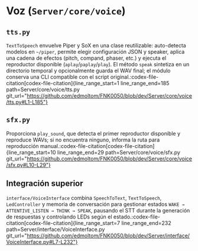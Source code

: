 # Voz (`Server/core/voice`)

## `tts.py`

`TextToSpeech` envuelve Piper y SoX en una clase reutilizable: auto-detecta modelos en `~/piper`, permite elegir configuración JSON y speaker, aplica una cadena de efectos (pitch, compand, phaser, etc.) y ejecuta el reproductor disponible (`aplay`/`paplay`/`play`). El método `speak` sintetiza en un directorio temporal y opcionalmente guarda el WAV final; el módulo conserva una CLI compatible con el script original.​:codex-file-citation[codex-file-citation]{line_range_start=1 line_range_end=185 path=Server/core/voice/tts.py git_url="https://github.com/edmoltom/FNK0050/blob/dev/Server/core/voice/tts.py#L1-L185"}​

## `sfx.py`

Proporciona `play_sound`, que detecta el primer reproductor disponible y reproduce WAVs; si no encuentra ninguno, informa la ruta para reproducción manual.​:codex-file-citation[codex-file-citation]{line_range_start=10 line_range_end=29 path=Server/core/voice/sfx.py git_url="https://github.com/edmoltom/FNK0050/blob/dev/Server/core/voice/sfx.py#L10-L29"}​

## Integración superior

`interface/VoiceInterface` combina `SpeechToText`, `TextToSpeech`, `LedController` y memoria de conversación para gestionar estados `WAKE → ATTENTIVE_LISTEN → THINK → SPEAK`, pausando el STT durante la generación de respuestas y controlando LEDs según el estado.​:codex-file-citation[codex-file-citation]{line_range_start=7 line_range_end=232 path=Server/interface/VoiceInterface.py git_url="https://github.com/edmoltom/FNK0050/blob/dev/Server/interface/VoiceInterface.py#L7-L232"}​

